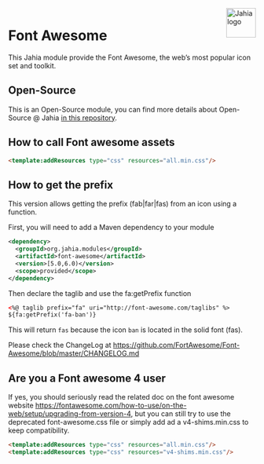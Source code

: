 <a href="https://www.jahia.com/">
    <img src="https://www.jahia.com/modules/jahiacom-templates/images/jahia-3x.png" alt="Jahia logo" title="Jahia" align="right" height="60" />
</a>

Font Awesome
======================
This Jahia module provide the Font Awesome, the web’s most popular icon set and toolkit.

## Open-Source

This is an Open-Source module, you can find more details about Open-Source @ Jahia [in this repository](https://github.com/Jahia/open-source).

## How to call Font awesome assets
```html
<template:addResources type="css" resources="all.min.css"/>
```

## How to get the prefix
This version allows getting the prefix (fab|far|fas) from an icon using a function. 

First, you will need to add a Maven dependency to your module
```xml
<dependency>
  <groupId>org.jahia.modules</groupId>
  <artifactId>font-awesome</artifactId>
  <version>[5.0,6.0)</version>
  <scope>provided</scope>
</dependency>
```
Then declare the taglib and use the fa:getPrefix function

```xml
<%@ taglib prefix="fa" uri="http://font-awesome.com/taglibs" %>
${fa:getPrefix('fa-ban')}
```

This will return `fas` because the icon `ban` is located in the solid font (fas).

Please check the ChangeLog at https://github.com/FortAwesome/Font-Awesome/blob/master/CHANGELOG.md

## Are you a Font awesome 4 user
If yes, you should seriously read the related doc on the font awesome website https://fontawesome.com/how-to-use/on-the-web/setup/upgrading-from-version-4, but you can still try to use the deprecated font-awesome.css file or simply add ad a v4-shims.min.css to keep compatibility.
```html
<template:addResources type="css" resources="all.min.css"/>
<template:addResources type="css" resources="v4-shims.min.css"/>
```
